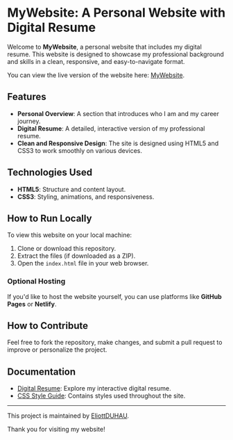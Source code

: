 # MyWebsite: A Personal Website with Digital Resume

Welcome to **MyWebsite**, a personal website that includes my digital resume. This website is designed to showcase my professional background and skills in a clean, responsive, and easy-to-navigate format.

You can view the live version of the website here: [MyWebsite](https://eliottduhau.github.io/MyWebsite/).

## Features
- **Personal Overview**: A section that introduces who I am and my career journey.
- **Digital Resume**: A detailed, interactive version of my professional resume.
- **Clean and Responsive Design**: The site is designed using HTML5 and CSS3 to work smoothly on various devices.

## Technologies Used
- **HTML5**: Structure and content layout.
- **CSS3**: Styling, animations, and responsiveness.

## How to Run Locally

To view this website on your local machine:

1. Clone or download this repository.
2. Extract the files (if downloaded as a ZIP).
3. Open the `index.html` file in your web browser.

### Optional Hosting
If you'd like to host the website yourself, you can use platforms like **GitHub Pages** or **Netlify**.

## How to Contribute

Feel free to fork the repository, make changes, and submit a pull request to improve or personalize the project.

## Documentation

- [Digital Resume](index.html): Explore my interactive digital resume.
- [CSS Style Guide](style.css): Contains styles used throughout the site.

---

This project is maintained by [EliottDUHAU](https://github.com/EliottDUHAU).

Thank you for visiting my website!
